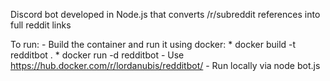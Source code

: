 Discord bot developed in Node.js that converts /r/subreddit references into full reddit links

To run:
	- Build the container and run it using docker:
		* docker build -t redditbot .
		* docker run -d redditbot
	- Use https://hub.docker.com/r/lordanubis/redditbot/
	- Run locally via node bot.js
